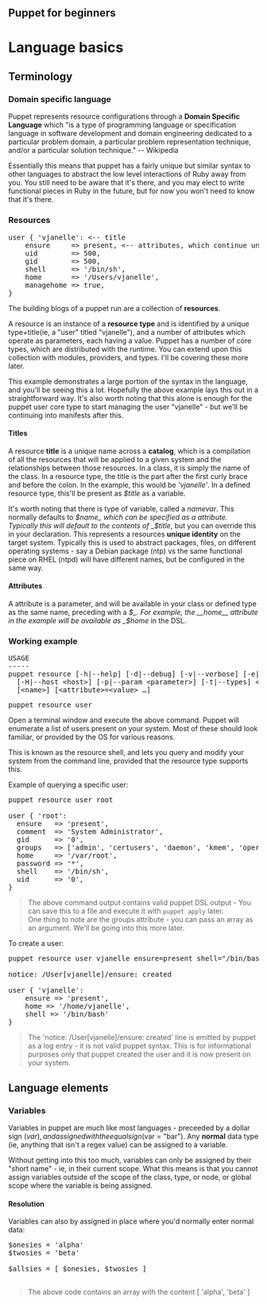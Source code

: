Puppet for beginners
--------------------

# Language basics

## Terminology

### Domain specific language

Puppet represents resource configurations through a __Domain Specific Language__ which "is a type of programming language or specification language in software development and domain engineering dedicated to a particular problem domain, a particular problem representation technique, and/or a particular solution technique." -- Wikipedia 

Essentially this means that puppet has a fairly unique but similar syntax to other languages to abstract the low level interactions of Ruby away from you.  You still need to be aware that it's there, and you may elect to write functional pieces in Ruby in the future, but for now you won't need to know that it's there.

### Resources

<pre title="User resource">
user { 'vjanelle': <-- title
	ensure     => present, <-- attributes, which continue until the closing {
	uid        => 500,
	gid        => 500,
	shell      => '/bin/sh',
	home       => '/Users/vjanelle',
	managehome => true,
}
</pre>

The building blogs of a puppet run are a collection of **resources**.  

A resource is an instance of a **resource type** and is identified by a unique type+title(ie, a "user" titled "vjanelle"), and a number of attributes which operate as parameters, each having a value.  Puppet has a number of core types, which are distributed with the runtime.  You can extend upon this collection with modules, providers, and types.  I'll be covering these more later.  

This example demonstrates a large portion of the syntax in the language, and you'll be seeing this a lot.  Hopefully the above example lays this out in a straightforward way.  It's also worth noting that this alone is enough for the puppet user core type to start managing the user "vjanelle" - but we'll be continuing into manifests after this.

#### Titles

A resource **title** is a unique name across a **catalog**, which is a compilation of all the resources that will be applied to a given system and the relationships between those resources.  In a class, it is simply the name of the class.  In a resource type, the title is the part after the first curly brace and before the colon.  In the example, this would be _'vjanelle'_.  In a defined resource type, this'll be present as _$title_ as a variable.

It's worth noting that there is type of variable, called a _namevar_.  This normally defaults to _$name_ which can be specified as a attribute.  Typically this will default to the contents of _$title_, but you can override this in your declaration.  This represents a resources __unique identity__ on the target system.  Typically this is used to abstract packages, files, on different operating systems - say a Debian package (ntp) vs the same functional piece on RHEL (ntpd) will have different names, but be configured in the same way.  

#### Attributes

A attribute is a parameter, and will be available in your class or defined type as the same name, preceding with a _$_.  For example, the __home__ attribute in the example will be available as _$home_ in the DSL.

### Working example

<pre>
USAGE
-----
puppet resource [-h|--help] [-d|--debug] [-v|--verbose] [-e|--edit]
  [-H|--host &lt;host&gt;] [-p|--param &lt;parameter&gt;] [-t|--types] &lt;type&gt;
  [&lt;name&gt;] [&lt;attribute&gt;=&lt;value&gt; …]
</pre>

<pre>
puppet resource user
</pre>

Open a terminal window and execute the above command.  Puppet will enumerate a list of users present on your system.  Most of these should look familiar, or provided by the OS for various reasons.

This is known as the resource shell, and lets you query and modify your system from the command line, provided that the resource type supports this.  


Example of querying a specific user:

<pre>
puppet resource user root

user { 'root':
  ensure   => 'present',
  comment  => 'System Administrator',
  gid      => '0',
  groups   => ['admin', 'certusers', 'daemon', 'kmem', 'operator', 'procmod', 'procview', 'staff', 'sys', 'tty', 'wheel'],
  home     => '/var/root',
  password => '*',
  shell    => '/bin/sh',
  uid      => '0',
}
</pre>

> The above command output contains valid puppet DSL output - You can save this to a file and execute it with `puppet apply` later.  
> One thing to note are the groups attribute - you can pass an array as an argument.  We'll be going into this more later.

To create a user:

<pre>
puppet resource user vjanelle ensure=present shell="/bin/bash" home="/home/bash" managehome=true

notice: /User[vjanelle]/ensure: created

user { 'vjanelle':
    ensure => 'present',
    home => '/home/vjanelle',
    shell => '/bin/bash'
}
</pre>

> The 'notice: /User[vjanelle]/ensure: created' line is emitted by puppet as a log entry - it is not valid puppet syntax.  This is for informational purposes only that puppet created the user and it is now present on your system.

## Language elements

### Variables

Variables in puppet are much like most languages - preceeded by a dollar sign ($var), and assigned with the equal sign ($var = "bar").  Any __normal__ data type (ie, anything that isn't a regex value) can be assigned to a variable.  

Without getting into this too much, variables can only be assigned by their "short name" - ie, in their current scope.  What this means is that you cannot assign variables outside of the scope of the class, type, or node, or global scope where the variable is being assigned.

#### Resolution

Variables can also by assigned in place where you'd normally enter normal data:
<pre>
$onesies = 'alpha'
$twosies = 'beta'

$allsies = [ $onesies, $twosies ] 

</pre>

> The above code contains an array with the content [ 'alpha', 'beta' ]
